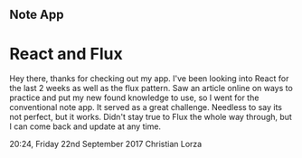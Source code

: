 ## Note App
# React and Flux
Hey there, thanks for checking out my app. I've been looking into React for the last 2 weeks as well as the flux pattern. Saw an article online on ways to practice and put my new found knowledge to use, so I went for the conventional note app. It served as a great challenge. Needless to say its not perfect, but it works. Didn't stay true to Flux the whole way through, but I can come back and update at any time.

20:24, Friday 22nd September 2017
Christian Lorza
